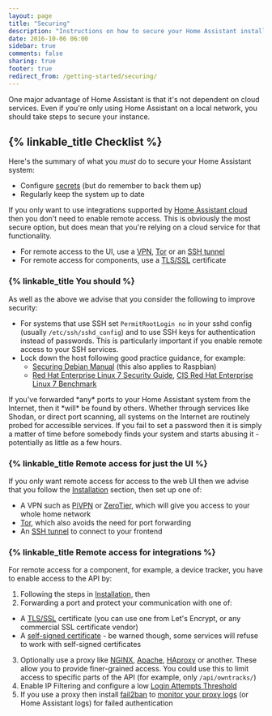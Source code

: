```yaml
---
layout: page
title: "Securing"
description: "Instructions on how to secure your Home Assistant installation."
date: 2016-10-06 06:00
sidebar: true
comments: false
sharing: true
footer: true
redirect_from: /getting-started/securing/
---
```


One major advantage of Home Assistant is that it's not dependent on cloud services. Even if you're only using Home Assistant on a local network, you should take steps to secure your instance.

## {% linkable_title Checklist %}

Here's the summary of what you *must* do to secure your Home Assistant system:

- Configure [secrets](/docs/configuration/secrets/) (but do remember to back them up)
- Regularly keep the system up to date

If you only want to use integrations supported by [Home Assistant cloud](/cloud/) then you don't need to enable remote access. This is obviously the most secure option, but does mean that you're relying on a cloud service for that functionality.

- For remote access to the UI, use a [VPN](http://www.pivpn.io/), [Tor](/docs/ecosystem/tor/) or an [SSH tunnel](/blog/2017/11/02/secure-shell-tunnel/)
- For remote access for components, use a [TLS/SSL](/docs/ecosystem/certificates/lets_encrypt/) certificate

### {% linkable_title You should %}

As well as the above we advise that you consider the following to improve security:

- For systems that use SSH set `PermitRootLogin no` in your sshd config (usually `/etc/ssh/sshd_config`) and to use SSH keys for authentication instead of passwords. This is particularly important if you enable remote access to your SSH services.
- Lock down the host following good practice guidance, for example:
  * [Securing Debian Manual](https://www.debian.org/doc/manuals/securing-debian-howto/index.en.html) (this also applies to Raspbian)
  * [Red Hat Enterprise Linux 7 Security Guide](https://access.redhat.com/documentation/en-US/Red_Hat_Enterprise_Linux/7/pdf/Security_Guide/Red_Hat_Enterprise_Linux-7-Security_Guide-en-US.pdf), [CIS Red Hat Enterprise Linux 7 Benchmark](https://benchmarks.cisecurity.org/tools2/linux/CIS_Red_Hat_Enterprise_Linux_7_Benchmark_v1.0.0.pdf)

<p class='note warning'>
  If you've forwarded *any* ports to your Home Assistant system from the Internet, then it *will* be found by others. Whether through services like Shodan, or direct port scanning, all systems on the Internet are routinely probed for accessible services. If you fail to set a password then it is simply a matter of time before somebody finds your system and starts abusing it - potentially as little as a few hours.
</p>

### {% linkable_title Remote access for just the UI %}

If you only want remote access for access to the web UI then we advise that you follow the [Installation](/docs/installation/) section, then set up one of:

- A VPN such as [PiVPN](http://www.pivpn.io/) or [ZeroTier](https://www.zerotier.com/), which will give you access to your whole home network
- [Tor](/docs/ecosystem/tor/), which also avoids the need for port forwarding
- An [SSH tunnel](/blog/2017/11/02/secure-shell-tunnel/) to connect to your frontend

### {% linkable_title Remote access for integrations %}

For remote access for a component, for example, a device tracker, you have to enable access to the API by:

1. Following the steps in [Installation](/docs/installation/), then
2. Forwarding a port and protect your communication with one of:
  * A [TLS/SSL](/docs/ecosystem/certificates/lets_encrypt/) certificate (you can use one from Let's Encrypt, or any commercial SSL certificate vendor)
  * A [self-signed certificate](/cookbook/tls_self_signed_certificate/) - be warned though, some services will refuse to work with self-signed certificates
3. Optionally use a proxy like [NGINX](/docs/ecosystem/nginx/), [Apache](/docs/ecosystem/apache/), [HAproxy](/docs/ecosystem/haproxy/) or another. These allow you to provide finer-grained access. You could use this to limit access to specific parts of the API (for example, only `/api/owntracks/`)
4. Enable IP Filtering and configure a low [Login Attempts Threshold](/components/http/)
5. If you use a proxy then install [fail2ban](https://www.fail2ban.org/wiki/index.php/Main_Page) to [monitor your proxy logs](/cookbook/fail2ban/) (or Home Assistant logs) for failed authentication
